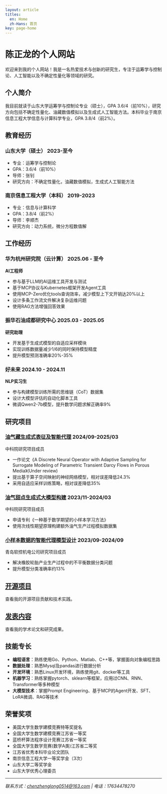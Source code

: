 ```yaml
---
layout: article
titles:
  en: Home
  zh-Hans: 首页
key: page-home
---
```


# 陈正龙的个人网站

欢迎来到我的个人网站！我是一名热爱技术与创新的研究生，专注于运筹学与控制论、人工智能以及不确定性量化等领域的研究。

## 个人简介

我目前就读于山东大学运筹学与控制论专业（硕士），GPA 3.6/4（前10%），研究方向包括不确定性量化、油藏数值模拟以及生成式人工智能方法。本科毕业于南京信息工程大学信息与计算科学专业，GPA 3.8/4（前2%）。

## 教育经历

### 山东大学（硕士） 2023-至今
- 专业：运筹学与控制论
- GPA：3.6/4（前10%）
- 导师：张钊
- 研究方向：不确定性量化，油藏数值模拟，生成式人工智能方法

### 南京信息工程大学（本科） 2019-2023
- 专业：信息与计算科学
- GPA：3.8/4（前2%）
- 导师：李顺杰
- 研究方向：动力系统，微分方程数值解

## 工作经历

### 华为杭州研究院（云计算） 2025.06 - 至今
**AI工程师**
- 参与基于LLM的AI运维工具开发与测试
- 基于MCP协议与Kubernetes框架开发Agent工具
- 使用MCP-Zero优化tools查询效率，减少模型上下文开销达20%以上
- 设计多条工作流文件解决复杂运维问题
- 使用RAG方法增强回答效果

### 振华石油成都研究中心 2025.03 - 2025.05
**研究助理**
- 开发基于生成式模型的自适应采样模块
- 实现训练数据量减少1/6的同时保持模型精度
- 提升模型预测准确率20%-35%

### 好未来 2024.10 - 2024.11
**NLP实习生**
- 参与构建模型训练所需的思维链（CoT）数据集
- 设计大模型评估的自动化脚本工具
- 微调Qwen2-7b模型，提升数学问题求解正确率9%

## 研究项目

### [油气藏生成式表征及智能代理](./projects.html) 2024/09-2025/03
中科院研究项目成员
- 一作论文《A Discrete Neural Operator with Adaptive Sampling for Surrogate Modeling of Parametric Transient Darcy Flows in Porous Media》(Under review)
- 提出基于算子空间映射的神经网络模型，相对误差降低24.3%
- 采用自适应采样训练策略，相对误差降低35%

### [油气甜点生成式大模型构建](./projects.html) 2023/11-2024/03
中科院研究项目成员
- 申请专利《一种基于数学期望的小样本学习方法》
- 使用次线性期望原理构建额外油气生产过程模拟数据集

### [小样本数据的智能代理模型设计](./projects.html) 2023/09-2024/09
青岛软控机电公司研究项目成员
- 解决橡胶轮胎产业生产过程中的不平衡数据分类问题
- 提升模型分类准确率约13%

## [开源项目](./projects.html)

查看我的开源项目贡献和技术实践。

## [发表内容](./papers.html)

查看我的学术论文和研究成果。

## 技能专长

- **编程语言**：熟练使用Go、Python、Matlab、C++等，掌握面向对象编程思路
- **数据处理**：熟悉Mysql及pandas进行数据分析
- **开发环境**：熟悉Linux开发环境，熟练使用git、docker等工具
- **机器学习**：熟练掌握pytorch、sklearn等框架，应用过CNN、RNN、Transformer等多种模型
- **大模型技术**：掌握Prompt Engineering、基于MCP的Agent开发、SFT、LoRA微调、RAG等技术

## 荣誉奖项

- 美国大学生数学建模竞赛特等奖提名
- 全国大学生数学建模竞赛江苏省一等奖
- 蓝桥杯算法程序设计竞赛江苏省一等奖
- 全国大学生数学竞赛(数学A类)江苏省二等奖
- 江苏省优秀本科毕业论文团队
- 南京信息工程大学一等奖学金（3次）
- 山东大学二等奖学金
- 山东大学优秀心理委员

---

*联系方式：[chenzhenglong0514@163.com](mailto:chenzhenglong0514@163.com) | 电话：17634478270*